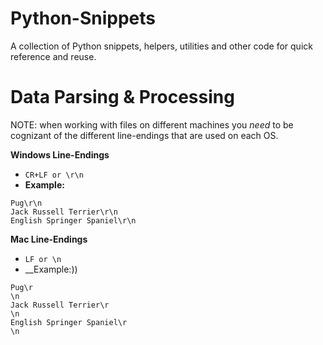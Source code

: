# Python-Snippets
A collection of Python snippets, helpers, utilities and other code for quick reference and reuse.


# Data Parsing & Processing
NOTE: when working with files on different machines you *need* to be cognizant of the different line-endings that are used on each OS.


__Windows Line-Endings__
- ```CR+LF or \r\n```
- __Example:__ 
```
Pug\r\n
Jack Russell Terrier\r\n
English Springer Spaniel\r\n
```


__Mac Line-Endings__
- ```LF or \n```
- __Example:))
```
Pug\r
\n
Jack Russell Terrier\r
\n
English Springer Spaniel\r
\n
```
